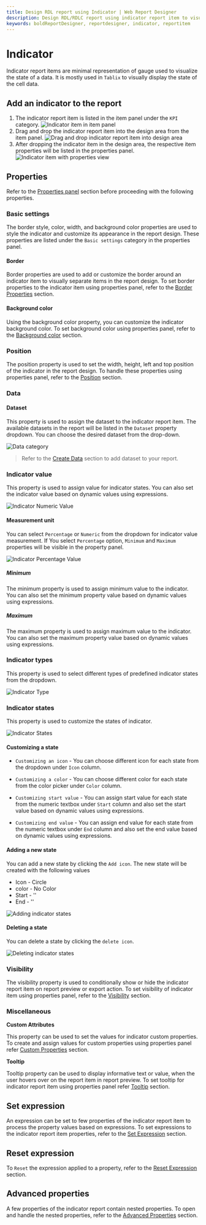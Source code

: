 ```yaml
---
title: Design RDL report using Indicator | Web Report Designer
description: Design RDL/RDLC report using indicator report item to visualize the state of data in the form of icons.
keywords: boldReportDesigner, reportdesigner, indicator, reportitem
---
```


# Indicator

Indicator report items are minimal representation of gauge used to visualize the state of a data. It is mostly used in `Tablix` to visually display the state of the cell data.

## Add an indicator to the report

1. The indicator report item is listed in the item panel under the `KPI` category.
![Indicator item in item panel](/static/assets/on-premise/images/report-designer/report-items/indicator/item-panel.png)
2. Drag and drop the indicator report item into the design area from the item panel.
![Drag and drop indicator report item into design area](/static/assets/on-premise/images/report-designer/report-items/indicator/item-drag.png)
3. After dropping the indicator item in the design area, the respective item properties will be listed in the properties panel.
![Indicator item with properties view](/static/assets/on-premise/images/report-designer/report-items/indicator/designer-area.png)

## Properties

Refer to the [Properties panel](/on-premise/report-designer/compose-report/properties-panel/) section before proceeding with the following properties.

### Basic settings

The border style, color, width, and background color properties are used to style the indicator and customize its appearance in the report design. These properties are listed under the `Basic settings` category in the properties panel.

#### Border

Border properties are used to add or customize the border around an indicator item to visually separate items in the report design. To set border properties to the indicator item using properties panel,  refer to the [Border Properties](/on-premise/report-designer/compose-report/common-properties/#border-properties) section.

#### Background color

Using the background color property, you can customize the indicator background color. To set background color using properties panel, refer to the [Background color](/on-premise/report-designer/compose-report/common-properties/#background-color) section.

### Position

The position property is used to set the width, height, left and top position of the indicator in the report design. To handle these properties using properties panel, refer to the [Position](/on-premise/report-designer/compose-report/common-properties/#position) section.

### Data

#### Dataset

This property is used to assign the dataset to the indicator report item. The available datasets in the report will be listed in the `Dataset` property dropdown. You can choose the desired dataset from the drop-down.

![Data category](/static/assets/on-premise/images/report-designer/report-items/indicator/dataset.png)

> Refer to the [Create Data](/on-premise/report-designer/manage-data/dataset/create-an-embedded-dataset/) section to add dataset to your report.

### Indicator value

This property is used to assign value for indicator states. You can also set the indicator value based on dynamic values using expressions.

![Indicator Numeric Value](/static/assets/on-premise/images/report-designer/report-items/indicator/numeric-value.png)

#### Measurement unit

You can select `Percentage` or `Numeric` from the dropdown for indicator value measurement. If You select `Percentage` option, `Minimum` and `Maximum` properties will be visible in the property panel.

![Indicator Percentage Value](/static/assets/on-premise/images/report-designer/report-items/indicator/percentage-value.png)

##### Minimum

The minimum property is used to assign minimum value to the indicator. You can also set the minimum property value based on dynamic values using expressions.

##### Maximum

The maximum property is used to assign maximum value to the indicator. You can also set the maximum property value based on dynamic values using expressions.

### Indicator types

This property is used to select different types of predefined indicator states from the dropdown.

![Indicator Type](/static/assets/on-premise/images/report-designer/report-items/indicator/types.png)

### Indicator states

This property is used to customize the states of indicator.

![Indicator States](/static/assets/on-premise/images/report-designer/report-items/indicator/states.png)

#### Customizing a state

* `Customizing an icon` - You can choose different icon for each state from the dropdown under `Icon` column.

* `Customizing a color` - You can choose different color for each state from the color picker under `Color` column.

* `Customizing start value` - You can assign start value for each state from the numeric textbox under `Start` column and also set the start value based on dynamic values using expressions.

* `Customizing end value` - You can assign end value for each state from the numeric textbox under `End` column and also set the end value based on dynamic values using expressions.

#### Adding a new state

You can add a new state by clicking the `Add icon`. The new state will be created with the following values

* Icon - Circle
* color - No Color
* Start - ''
* End - ''

![Adding indicator states](/static/assets/on-premise/images/report-designer/report-items/indicator/states-add.png)

#### Deleting a state

You can delete a state by clicking the `delete icon`.

![Deleting indicator states](/static/assets/on-premise/images/report-designer/report-items/indicator/states-delete.png)

### Visibility

The visibility property is used to conditionally show or hide the indicator report item on report preview or export action. To set visibility of indicator item using properties panel, refer to the [Visibility](/on-premise/report-designer/compose-report/common-properties/#visibility) section.

### Miscellaneous

<span style="font-weight:bold">Custom Attributes</span>

This property can be used to set the values for indicator custom properties. To create and assign values for custom properties using properties panel refer [Custom Properties](/on-premise/report-designer/compose-report/common-properties/#custom-properties) section.

<span style="font-weight:bold">Tooltip</span>

Tooltip property can be used to display informative text or value, when the user hovers over on the report item in report preview. To set tooltip for indicator report item using properties panel refer [Tooltip](/on-premise/report-designer/compose-report/common-properties/#tooltip) section.

## Set expression

An expression can be set to few properties of the indicator report item to process the property values based on expressions. To set expressions to the indicator report item properties, refer to the [Set Expression](/on-premise/report-designer/compose-report/properties-panel/#set-expression) section.

## Reset expression

To `Reset` the expression applied to a property, refer to the [Reset Expression](/on-premise/report-designer/compose-report/properties-panel/#reset-expression) section.

## Advanced properties

A few properties of the indicator report contain nested properties. To open and handle the nested properties, refer to the [Advanced Properties](/on-premise/report-designer/compose-report/properties-panel/#advanced-properties) section.
